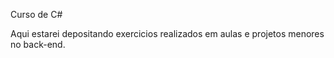 Curso de C#

Aqui estarei depositando exercicios realizados em aulas e projetos menores no back-end.
